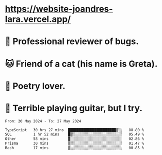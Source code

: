 # https://website-joandres-lara.vercel.app/
# 🐛 Professional reviewer of bugs.
# 🐱 Friend of a cat (his name is Greta).
# 📜 Poetry lover.
# 🎸 Terrible playing guitar, but I try.

<!--START_SECTION:waka-->

```txt
From: 20 May 2024 - To: 27 May 2024

TypeScript   30 hrs 27 mins  ██████████████████████▒░░   88.80 %
SQL          1 hr 52 mins    █▒░░░░░░░░░░░░░░░░░░░░░░░   05.49 %
Other        58 mins         ▓░░░░░░░░░░░░░░░░░░░░░░░░   02.86 %
Prisma       30 mins         ▒░░░░░░░░░░░░░░░░░░░░░░░░   01.47 %
Bash         17 mins         ▒░░░░░░░░░░░░░░░░░░░░░░░░   00.85 %
```

<!--END_SECTION:waka-->
